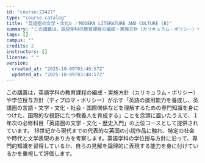 ```yaml
---
id: "course:23427"
type: "course-catalog"
title: "英語圏の文学・文化b ／MODERN LITERATURE AND CULTURE (B)"
summary: "この講義は，英語学科の教育課程の編成・実施方針（カリキュラム・ポリシー）や学位授与方針（ディプロマ・ポリシー）が示す「英語の運用能力を養成し、英語圏の言語・文学・文化・社会・国際関係などを理解するための専門知識を身につけた、国際的な視野にた…"
tags: []
campus: ""
credits: 2
instructors: []
license: " "
version:
  created_at: "2025-10-09T03:48:57Z"
  updated_at: "2025-10-09T03:48:57Z"
---
```


この講義は，英語学科の教育課程の編成・実施方針（カリキュラム・ポリシー）や学位授与方針（ディプロマ・ポリシー）が示す「英語の運用能力を養成し、英語圏の言語・文学・文化・社会・国際関係などを理解するための専門知識を身につけた、国際的な視野にたつ教養人を育成する」ことを念頭に置いたうえで、１年次の必修科目「英語圏の文学・文化・歴史入門」の上位コースとして提供されています。 18世紀から現代までの代表的な英国の小説作品に触れ、特定の社会や時代と文学表現のあり方を考察します。英語学科の学位授与方針に沿って、専門的知識を習得しているか、自らの見解を論理的に表現する能力を身に付けているかを重視して評価します。
